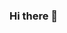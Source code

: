 ### Hi there 👋

<!--
**betinaferrao/betinaferrao** is a ✨ _special_ ✨ repository because its `README.md` (this file) appears on your GitHub profile.

Here are some ideas to get you started:

- 🌱 I’m currently learning HTML, CSS, JAVASCRIPT.
- 📫 How to reach me: betina.ferrao20002@gmail.com
- 😄 Pronouns: she/her
-->
